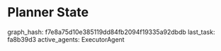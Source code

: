 # Planner State

graph_hash: f7e8a75d10e385119dd84fb2094f19335a92dbdb
last_task: fa8b39d3
active_agents: ExecutorAgent
